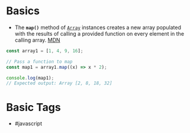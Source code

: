 # Basics
- The **`map()`** method of [`Array`](https://developer.mozilla.org/en-US/docs/Web/JavaScript/Reference/Global_Objects/Array) instances creates a new array populated with the results of calling a provided function on every element in the calling array. [MDN](https://developer.mozilla.org/en-US/docs/Web/JavaScript/Reference/Global_Objects/Array/map)
```javascript
const array1 = [1, 4, 9, 16];

// Pass a function to map
const map1 = array1.map((x) => x * 2);

console.log(map1);
// Expected output: Array [2, 8, 18, 32]
```
# Basic Tags
- #javascript 